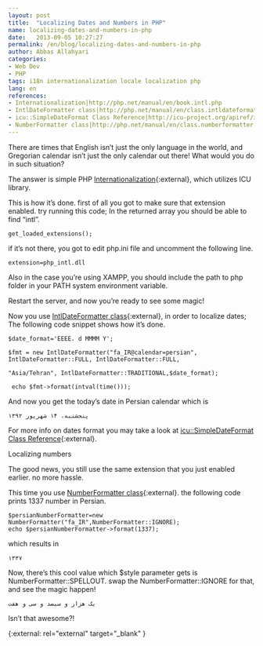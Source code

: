 ```yaml
---
layout: post
title:  "Localizing Dates and Numbers in PHP"
name: localizing-dates-and-numbers-in-php
date:   2013-09-05 10:27:27
permalink: /en/blog/localizing-dates-and-numbers-in-php
author: Abbas Allahyari
categories:
- Web Dev
- PHP
tags: i18n internationalization locale localization php
lang: en
references:
- Internationalization|http://php.net/manual/en/book.intl.php
- IntlDateFormatter class|http://php.net/manual/en/class.intldateformatter.php
- icu::SimpleDateFormat Class Reference|http://icu-project.org/apiref/icu4c/classSimpleDateFormat.html
- NumberFormatter class|http://php.net/manual/en/class.numberformatter.php
---
```

There are times that English isn’t just the only language in the world, and Gregorian calendar isn’t just the only calendar out there! What would you do in such situation?

The answer is simple PHP [Internationalization](http://php.net/manual/en/book.intl.php){:external}, which utilizes ICU library.

This is how it’s done. first of all you got to make sure that extension enabled. try running this code; In the returned array you should be able to find “intl”.



    get_loaded_extensions();

if it’s not there, you got to edit php.ini file and uncomment  the following line.



    extension=php_intl.dll

Also in the case you’re using XAMPP, you should include the path to php folder in your PATH system environment variable.

Restart the server, and now you’re ready to see some magic!

Now you use [IntlDateFormatter class](http://php.net/manual/en/class.intldateformatter.php){:external}, in order to localize dates; The following code snippet shows how it’s done.



    $date_format='EEEE، d MMMM Y';

    $fmt = new IntlDateFormatter("fa_IR@calendar=persian", IntlDateFormatter::FULL, IntlDateFormatter::FULL,

    "Asia/Tehran", IntlDateFormatter::TRADITIONAL,$date_format);

     echo $fmt->format(intval(time()));

And now you get the today’s date in Persian calendar which is



    پنجشنبه، ۱۴ شهریور ۱۳۹۲

For more info on dates format you may take a look at [icu::SimpleDateFormat Class Reference](http://icu-project.org/apiref/icu4c/classSimpleDateFormat.html){:external}.

Localizing numbers

The good news, you still use the same extension that you just enabled earlier. no more hassle.

This time you use [NumberFormatter class](http://php.net/manual/en/class.numberformatter.php){:external}. the following code prints 1337 number in Persian.



    $persianNumberFormatter=new NumberFormatter("fa_IR",NumberFormatter::IGNORE);
    echo $persianNumberFormatter->format(1337);

which results in



    ۱۳۳۷

Now, there’s this cool value which $style parameter gets is NumberFormatter::SPELLOUT. swap the NumberFormatter::IGNORE for that, and see the magic happen!



    یک هزار و سیصد و سی و هفت

Isn’t that awesome?!

{:external: rel="external" target="_blank" }
